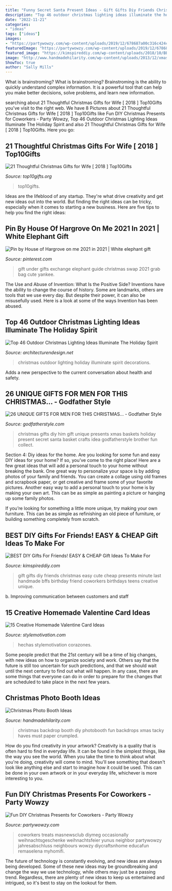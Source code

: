 ```yaml
---
title: "Funny Secret Santa Present Ideas - Gift Gifts Diy Friends Christmas Easy Cute Cheap Presents Minute Last Handmade Bffs Birthday Friend Coworkers Birthdays Teens Creative Unique"
description: "Top 46 outdoor christmas lighting ideas illuminate the holiday spirit"
date: "2022-11-21"
categories:
- "ideas"
tags: ["ideas"]
images:
- "https://partywowzy.com/wp-content/uploads/2019/12/678687a00c316c424c9e8ad0efcb178b.jpg"
featuredImage: "https://partywowzy.com/wp-content/uploads/2019/12/678687a00c316c424c9e8ad0efcb178b.jpg"
featured_image: "https://kimspireddiy.com/wp-content/uploads/2018/10/BEST-DIY-Gifts-For-Friends-EASY-and-CHEAP-Gift-Ideas-To-Make-For-Birthdays-Christmas-Gifts-Creative-and-Unique-Presents-That-Are-Cute-Last-Minute-Handmade-Ideas-BFFs-Teens-21.jpg"
image: "http://www.handmadehilarity.com/wp-content/uploads/2013/12/xmasphotobooth.jpg"
ShowToc: true
author: "Sally Mills"
---
```



What is brainstroming?
What is brainstroming? Brainstroming is the ability to quickly understand complex information. It is a powerful tool that can help you make better decisions, solve problems, and learn new information.

	

		
searching about 21 Thoughtful Christmas Gifts for Wife [ 2018 ] Top10Gifts you've visit to the right web. We have 8 Pictures about 21 Thoughtful Christmas Gifts for Wife [ 2018 ] Top10Gifts like Fun DIY Christmas Presents for Coworkers - Party Wowzy, Top 46 Outdoor Christmas Lighting Ideas Illuminate The Holiday Spirit and also 21 Thoughtful Christmas Gifts for Wife [ 2018 ] Top10Gifts. Here you go:
		
    
## 21 Thoughtful Christmas Gifts For Wife [ 2018 ] Top10Gifts

<img loading=lazy src="https://top10gifts.org/wp-content/uploads/2016/09/christmas-gift-ideas-for-wife.jpg" onerror="this.onerror=null;this.src='https://tse1.mm.bing.net/th?id=OIP.gSDoiOWPAOi4h20yOPgu_AHaD4&amp;pid=15.1';" alt="21 Thoughtful Christmas Gifts for Wife [ 2018 ] Top10Gifts">

_Source: top10gifts.org_

>top10gifts. 

	

Ideas are the lifeblood of any startup. They're what drive creativity and get new ideas out into the world. But finding the right ideas can be tricky, especially when it comes to starting a new business. Here are five tips to help you find the right ideas: 

    
## Pin By House Of Hargrove On Me 2021 In 2021 | White Elephant Gift

<img loading=lazy src="https://i.pinimg.com/736x/0c/8c/f4/0c8cf4532aefc3b39dd39964ce6fd8ba.jpg" onerror="this.onerror=null;this.src='https://tse4.mm.bing.net/th?id=OIP.rwdaJnXq3Y4YoGJnVD647QHaLl&amp;pid=15.1';" alt="Pin by House of Hargrove on me 2021 in 2021 | White elephant gift">

_Source: pinterest.com_

>gift under gifts exchange elephant guide christmas swap 2021 grab bag cute yankee. 

	

The Use and Abuse of Invention: What Is the Positive Side?
Inventions have the ability to change the course of history. Some are landmarks, others are tools that we use every day. But despite their power, it can also be misusefully used. Here is a look at some of the ways Invention has been abused.

    
## Top 46 Outdoor Christmas Lighting Ideas Illuminate The Holiday Spirit

<img loading=lazy src="http://cdn.architecturendesign.net/wp-content/uploads/2014/11/Outdoor-Christmas-Lighting-Decorations-11.jpg" onerror="this.onerror=null;this.src='https://tse3.mm.bing.net/th?id=OIP.40ZM3iE36aWCpFax8LyF6QHaJS&amp;pid=15.1';" alt="Top 46 Outdoor Christmas Lighting Ideas Illuminate The Holiday Spirit">

_Source: architecturendesign.net_

>christmas outdoor lighting holiday illuminate spirit decorations. 

	

Adds a new perspective to the current conversation about health and safety.

    
## 26 UNIQUE GIFTS FOR MEN FOR THIS CHRISTMAS... - Godfather Style

<img loading=lazy src="http://godfatherstyle.com/wp-content/uploads/2015/11/gift-ideas-christmas.jpg" onerror="this.onerror=null;this.src='https://tse2.mm.bing.net/th?id=OIP.ffZrFF6B2k8GmHe72XwQJwHaJ4&amp;pid=15.1';" alt="26 UNIQUE GIFTS FOR MEN FOR THIS CHRISTMAS... - Godfather Style">

_Source: godfatherstyle.com_

>christmas gifts diy him gift unique presents xmas baskets holiday present secret santa basket crafts idea godfatherstyle brother fun collect. 

	

Section 4: Diy ideas for the home.
Are you looking for some fun and easy DIY ideas for your home? If so, you’ve come to the right place! Here are a few great ideas that will add a personal touch to your home without breaking the bank.
One great way to personalize your space is by adding photos of your family and friends. You can create a collage using old frames and scrapbook paper, or get creative and frame some of your favorite pictures. Another easy way to add a personal touch to your home is by making your own art. This can be as simple as painting a picture or hanging up some family photos.

If you’re looking for something a little more unique, try making your own furniture. This can be as simple as refinishing an old piece of furniture, or building something completely from scratch.

    
## BEST DIY Gifts For Friends! EASY &amp; CHEAP Gift Ideas To Make For

<img loading=lazy src="https://kimspireddiy.com/wp-content/uploads/2018/10/BEST-DIY-Gifts-For-Friends-EASY-and-CHEAP-Gift-Ideas-To-Make-For-Birthdays-Christmas-Gifts-Creative-and-Unique-Presents-That-Are-Cute-Last-Minute-Handmade-Ideas-BFFs-Teens-21.jpg" onerror="this.onerror=null;this.src='https://tse3.mm.bing.net/th?id=OIP.5MF_tDICUk6F5-_fHnDvTwHaLH&amp;pid=15.1';" alt="BEST DIY Gifts For Friends! EASY &amp; CHEAP Gift Ideas To Make For">

_Source: kimspireddiy.com_

>gift gifts diy friends christmas easy cute cheap presents minute last handmade bffs birthday friend coworkers birthdays teens creative unique. 

	

b. Improving communication between customers and staff 

    
## 15 Creative Homemade Valentine Card Ideas

<img loading=lazy src="https://www.stylemotivation.com/wp-content/uploads/2020/01/maxresdefault-2.jpg" onerror="this.onerror=null;this.src='https://tse3.mm.bing.net/th?id=OIP.ldu_yutdzX5FqbssgcgtlAHaEK&amp;pid=15.1';" alt="15 Creative Homemade Valentine Card Ideas">

_Source: stylemotivation.com_

>hechas stylemotivation corazones. 

	

Some people predict that the 21st century will be a time of big changes, with new ideas on how to organize society and work. Others say that the future is still too uncertain for such predictions, and that we should wait until the next century to find out what will happen. In any case, there are some things that everyone can do in order to prepare for the changes that are scheduled to take place in the next few years.

    
## Christmas Photo Booth Ideas

<img loading=lazy src="http://www.handmadehilarity.com/wp-content/uploads/2013/12/xmasphotobooth.jpg" onerror="this.onerror=null;this.src='https://tse4.mm.bing.net/th?id=OIP.2jJvcxKItvF0r4i5hJ8z1wHaHa&amp;pid=15.1';" alt="Christmas Photo Booth Ideas">

_Source: handmadehilarity.com_

>christmas backdrop booth diy photobooth fun backdrops xmas tacky haves must paper crumpled. 

	

How do you find creativity in your artwork?
Creativity is a quality that is often hard to find in everyday life. It can be found in the simplest things, like the way you see the world. When you take the time to think about what you're doing, creativity will come to mind. You'll see something that doesn't look like anything else and start to imagine how it could be used. This can be done in your own artwork or in your everyday life, whichever is more interesting to you.

    
## Fun DIY Christmas Presents For Coworkers - Party Wowzy

<img loading=lazy src="https://partywowzy.com/wp-content/uploads/2019/12/678687a00c316c424c9e8ad0efcb178b.jpg" onerror="this.onerror=null;this.src='https://tse1.mm.bing.net/th?id=OIP.8z54ytEkyDjGOFQ7qjv7TgHaJ4&amp;pid=15.1';" alt="Fun DIY Christmas Presents for Coworkers - Party Wowzy">

_Source: partywowzy.com_

>coworkers treats masnewsclub diymeg occasionally weihnachtsgeschenke weihnachtsfeier yunus neighbor partywowzy jahresabschluss neighbours wowzy diycraftsnhome educafun remaselena myhomifi. 

	

The future of technology is constantly evolving, and new ideas are always being developed. Some of these new ideas may be groundbreaking and change the way we use technology, while others may just be a passing trend. Regardless, there are plenty of new ideas to keep us entertained and intrigued, so it's best to stay on the lookout for them.

